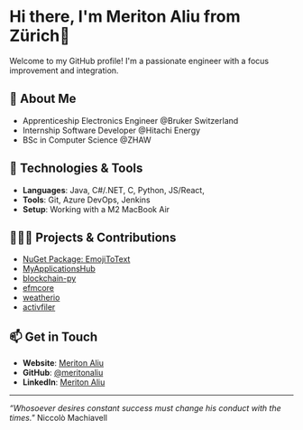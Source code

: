 # Hi there, I'm Meriton Aliu from Zürich👋

Welcome to my GitHub profile! I'm a passionate engineer with a focus improvement and integration.

## 🚀 About Me

- Apprenticeship Electronics Engineer @Bruker Switzerland
- Internship Software Developer @Hitachi Energy
- BSc in Computer Science @ZHAW

## 🔧 Technologies & Tools

- **Languages**: Java, C#/.NET, C, Python, JS/React,
- **Tools**: Git, Azure DevOps, Jenkins
- **Setup**: Working with a M2 MacBook Air

## 🧑🏻‍💻 Projects & Contributions

- [NuGet Package: EmojiToText](https://www.nuget.org/packages/EmojiToText/)
- [MyApplicationsHub](https://github.com/MeritonAliu/MyApplicationsHub)
- [blockchain-py](https://github.com/MeritonAliu/blockchain-py)
- [efmcore](https://github.com/MeritonAliu/efm32core)
- [weatherio](https://github.com/MeritonAliu/weatherio)
- [activfiler](https://github.com/MeritonAliu/activfilter)

## 📫 Get in Touch

- **Website**: [Meriton Aliu](https://meritonaliu.ch)
- **GitHub**: [@meritonaliu](https://github.com/meritonaliu)
- **LinkedIn**: [Meriton Aliu](https://www.linkedin.com/in/meritonaliu/)

---

*“Whosoever desires constant success must change his conduct with the times."* Niccolò Machiavell

